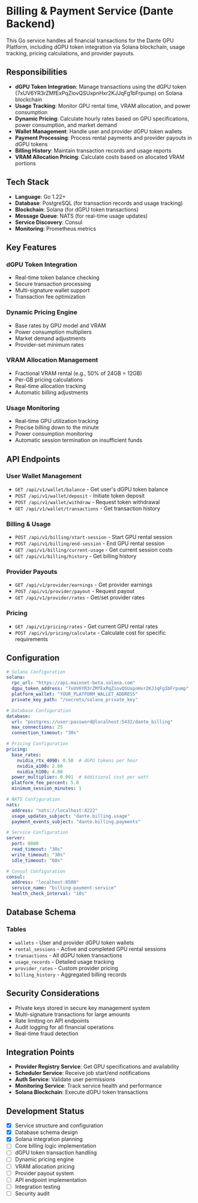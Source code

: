 # Billing & Payment Service (Dante Backend)

This Go service handles all financial transactions for the Dante GPU Platform, including dGPU token integration via Solana blockchain, usage tracking, pricing calculations, and provider payouts.

## Responsibilities

- **dGPU Token Integration**: Manage transactions using the dGPU token (7xUV6YR3rZMfExPqZiovQSUxpnHxr2KJJqFg1bFrpump) on Solana blockchain
- **Usage Tracking**: Monitor GPU rental time, VRAM allocation, and power consumption
- **Dynamic Pricing**: Calculate hourly rates based on GPU specifications, power consumption, and market demand
- **Wallet Management**: Handle user and provider dGPU token wallets
- **Payment Processing**: Process rental payments and provider payouts in dGPU tokens
- **Billing History**: Maintain transaction records and usage reports
- **VRAM Allocation Pricing**: Calculate costs based on allocated VRAM portions

## Tech Stack

- **Language**: Go 1.22+
- **Database**: PostgreSQL (for transaction records and usage tracking)
- **Blockchain**: Solana (for dGPU token transactions)
- **Message Queue**: NATS (for real-time usage updates)
- **Service Discovery**: Consul
- **Monitoring**: Prometheus metrics

## Key Features

### dGPU Token Integration
- Real-time token balance checking
- Secure transaction processing
- Multi-signature wallet support
- Transaction fee optimization

### Dynamic Pricing Engine
- Base rates by GPU model and VRAM
- Power consumption multipliers
- Market demand adjustments
- Provider-set minimum rates

### VRAM Allocation Management
- Fractional VRAM rental (e.g., 50% of 24GB = 12GB)
- Per-GB pricing calculations
- Real-time allocation tracking
- Automatic billing adjustments

### Usage Monitoring
- Real-time GPU utilization tracking
- Precise billing down to the minute
- Power consumption monitoring
- Automatic session termination on insufficient funds

## API Endpoints

### User Wallet Management
- `GET /api/v1/wallet/balance` - Get user's dGPU token balance
- `POST /api/v1/wallet/deposit` - Initiate token deposit
- `POST /api/v1/wallet/withdraw` - Request token withdrawal
- `GET /api/v1/wallet/transactions` - Get transaction history

### Billing & Usage
- `POST /api/v1/billing/start-session` - Start GPU rental session
- `POST /api/v1/billing/end-session` - End GPU rental session
- `GET /api/v1/billing/current-usage` - Get current session costs
- `GET /api/v1/billing/history` - Get billing history

### Provider Payouts
- `GET /api/v1/provider/earnings` - Get provider earnings
- `POST /api/v1/provider/payout` - Request payout
- `GET /api/v1/provider/rates` - Get/set provider rates

### Pricing
- `GET /api/v1/pricing/rates` - Get current GPU rental rates
- `POST /api/v1/pricing/calculate` - Calculate cost for specific requirements

## Configuration

```yaml
# Solana Configuration
solana:
  rpc_url: "https://api.mainnet-beta.solana.com"
  dgpu_token_address: "7xUV6YR3rZMfExPqZiovQSUxpnHxr2KJJqFg1bFrpump"
  platform_wallet: "YOUR_PLATFORM_WALLET_ADDRESS"
  private_key_path: "/secrets/solana_private_key"

# Database Configuration
database:
  url: "postgres://user:password@localhost:5432/dante_billing"
  max_connections: 25
  connection_timeout: "30s"

# Pricing Configuration
pricing:
  base_rates:
    nvidia_rtx_4090: 0.50  # dGPU tokens per hour
    nvidia_a100: 2.00
    nvidia_h100: 4.00
  power_multiplier: 0.001  # Additional cost per watt
  platform_fee_percent: 5.0
  minimum_session_minutes: 1

# NATS Configuration
nats:
  address: "nats://localhost:4222"
  usage_updates_subject: "dante.billing.usage"
  payment_events_subject: "dante.billing.payments"

# Service Configuration
server:
  port: 8080
  read_timeout: "30s"
  write_timeout: "30s"
  idle_timeout: "60s"

# Consul Configuration
consul:
  address: "localhost:8500"
  service_name: "billing-payment-service"
  health_check_interval: "10s"
```

## Database Schema

### Tables
- `wallets` - User and provider dGPU token wallets
- `rental_sessions` - Active and completed GPU rental sessions
- `transactions` - All dGPU token transactions
- `usage_records` - Detailed usage tracking
- `provider_rates` - Custom provider pricing
- `billing_history` - Aggregated billing records

## Security Considerations

- Private keys stored in secure key management system
- Multi-signature transactions for large amounts
- Rate limiting on API endpoints
- Audit logging for all financial operations
- Real-time fraud detection

## Integration Points

- **Provider Registry Service**: Get GPU specifications and availability
- **Scheduler Service**: Receive job start/end notifications
- **Auth Service**: Validate user permissions
- **Monitoring Service**: Track service health and performance
- **Solana Blockchain**: Execute dGPU token transactions

## Development Status

- [x] Service structure and configuration
- [x] Database schema design
- [x] Solana integration planning
- [ ] Core billing logic implementation
- [ ] dGPU token transaction handling
- [ ] Dynamic pricing engine
- [ ] VRAM allocation pricing
- [ ] Provider payout system
- [ ] API endpoint implementation
- [ ] Integration testing
- [ ] Security audit
